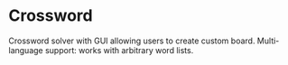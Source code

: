# Crossword
Crossword solver with GUI allowing users to create custom board. Multi-language support: works with arbitrary word lists. 
